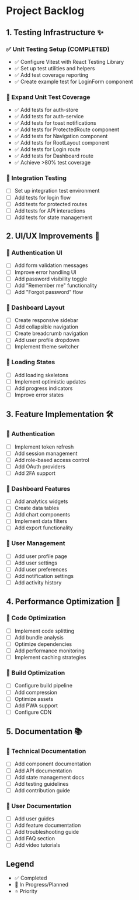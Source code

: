 # Project Backlog

## 1. Testing Infrastructure ✨

### ✅ Unit Testing Setup (COMPLETED)

- ✅ Configure Vitest with React Testing Library
- ✅ Set up test utilities and helpers
- ✅ Add test coverage reporting
- ✅ Create example test for LoginForm component

### 🔄 Expand Unit Test Coverage

- ✅ Add tests for auth-store
- ✅ Add tests for auth-service
- ✅ Add tests for toast notifications
- ✅ Add tests for ProtectedRoute component
- ✅ Add tests for Navigation component
- ✅ Add tests for RootLayout component
- ✅ Add tests for Login route
- ✅ Add tests for Dashboard route
- ✅ Achieve >80% test coverage

### 🔄 Integration Testing

- [ ] Set up integration test environment
- [ ] Add tests for login flow
- [ ] Add tests for protected routes
- [ ] Add tests for API interactions
- [ ] Add tests for state management

## 2. UI/UX Improvements 🎨

### 🔄 Authentication UI

- [ ] Add form validation messages
- [ ] Improve error handling UI
- [ ] Add password visibility toggle
- [ ] Add "Remember me" functionality
- [ ] Add "Forgot password" flow

### 🔄 Dashboard Layout

- [ ] Create responsive sidebar
- [ ] Add collapsible navigation
- [ ] Create breadcrumb navigation
- [ ] Add user profile dropdown
- [ ] Implement theme switcher

### 🔄 Loading States

- [ ] Add loading skeletons
- [ ] Implement optimistic updates
- [ ] Add progress indicators
- [ ] Improve error states

## 3. Feature Implementation 🛠️

### 🔄 Authentication

- [ ] Implement token refresh
- [ ] Add session management
- [ ] Add role-based access control
- [ ] Add OAuth providers
- [ ] Add 2FA support

### 🔄 Dashboard Features

- [ ] Add analytics widgets
- [ ] Create data tables
- [ ] Add chart components
- [ ] Implement data filters
- [ ] Add export functionality

### 🔄 User Management

- [ ] Add user profile page
- [ ] Add user settings
- [ ] Add user preferences
- [ ] Add notification settings
- [ ] Add activity history

## 4. Performance Optimization 🚀

### 🔄 Code Optimization

- [ ] Implement code splitting
- [ ] Add bundle analysis
- [ ] Optimize dependencies
- [ ] Add performance monitoring
- [ ] Implement caching strategies

### 🔄 Build Optimization

- [ ] Configure build pipeline
- [ ] Add compression
- [ ] Optimize assets
- [ ] Add PWA support
- [ ] Configure CDN

## 5. Documentation 📚

### 🔄 Technical Documentation

- [ ] Add component documentation
- [ ] Add API documentation
- [ ] Add state management docs
- [ ] Add testing guidelines
- [ ] Add contribution guide

### 🔄 User Documentation

- [ ] Add user guides
- [ ] Add feature documentation
- [ ] Add troubleshooting guide
- [ ] Add FAQ section
- [ ] Add video tutorials

## Legend

- ✅ Completed
- 🔄 In Progress/Planned
- ⭐ Priority
